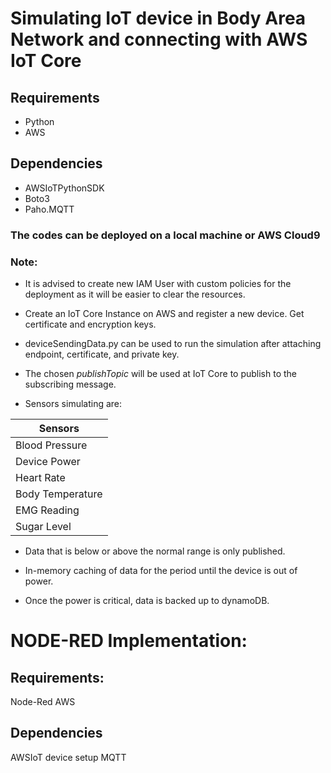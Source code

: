# Simulating IoT device in Body Area Network and connecting with AWS IoT Core

## Requirements 
* Python
* AWS 

## Dependencies
* AWSIoTPythonSDK
* Boto3
* Paho.MQTT

### The codes can be deployed on a local machine or AWS Cloud9

### Note:

* It is advised to create new IAM User with custom policies for the deployment as it will be easier to clear the resources. 
  
* Create an IoT Core Instance on AWS and register a new device. Get certificate and encryption keys.

* deviceSendingData.py can be used to run the simulation after attaching endpoint, certificate, and private key.

* The chosen _publishTopic_ will be used at IoT Core to publish to the subscribing message. 

* Sensors simulating are:

| Sensors       |
| ------------- |
| Blood Pressure      | 
| Device Power    | 
| Heart Rate | 
| Body Temperature     | 
| EMG Reading | 
| Sugar Level | 


* Data that is below or above the normal range is only published. 

* In-memory caching of data for the period until the device is out of power. 

* Once the power is critical, data is backed up to dynamoDB.


# NODE-RED Implementation:

## Requirements:

Node-Red
AWS

## Dependencies

AWSIoT device setup
MQTT


